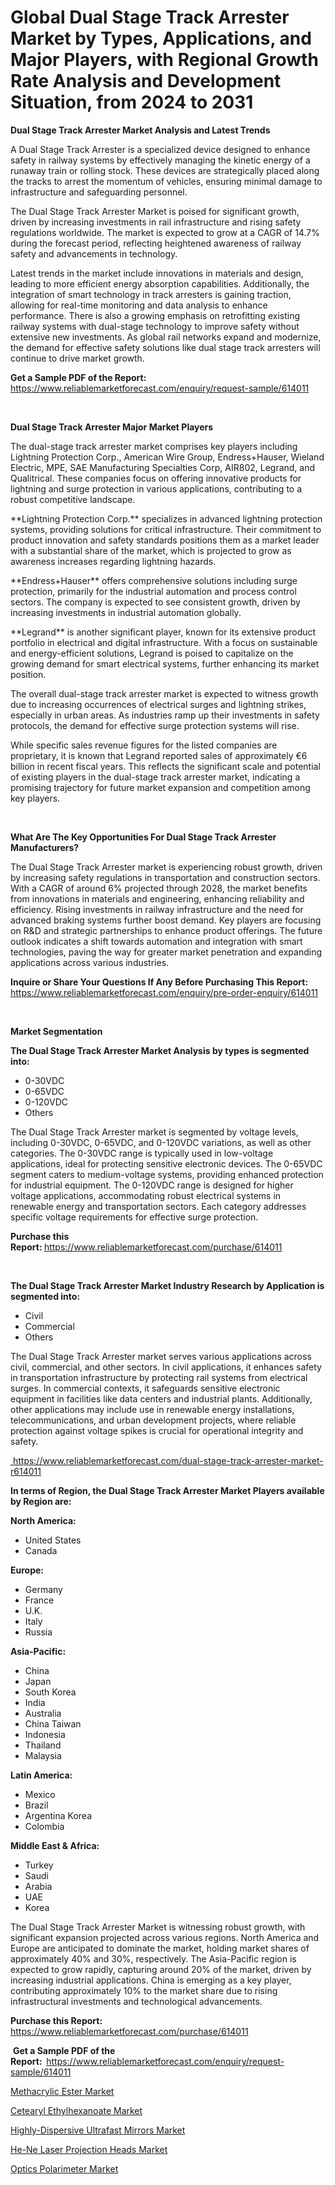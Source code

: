 <p><h1>Global Dual Stage Track Arrester Market by Types, Applications, and Major Players, with Regional Growth Rate Analysis and Development Situation, from 2024 to 2031</h1></p><p><strong>Dual Stage Track Arrester Market Analysis and Latest Trends</strong></p>
<p><p>A Dual Stage Track Arrester is a specialized device designed to enhance safety in railway systems by effectively managing the kinetic energy of a runaway train or rolling stock. These devices are strategically placed along the tracks to arrest the momentum of vehicles, ensuring minimal damage to infrastructure and safeguarding personnel.</p><p>The Dual Stage Track Arrester Market is poised for significant growth, driven by increasing investments in rail infrastructure and rising safety regulations worldwide. The market is expected to grow at a CAGR of 14.7% during the forecast period, reflecting heightened awareness of railway safety and advancements in technology. </p><p>Latest trends in the market include innovations in materials and design, leading to more efficient energy absorption capabilities. Additionally, the integration of smart technology in track arresters is gaining traction, allowing for real-time monitoring and data analysis to enhance performance. There is also a growing emphasis on retrofitting existing railway systems with dual-stage technology to improve safety without extensive new investments. As global rail networks expand and modernize, the demand for effective safety solutions like dual stage track arresters will continue to drive market growth.</p></p>
<p><strong>Get a Sample PDF of the Report:&nbsp;</strong> <a href="https://www.reliablemarketforecast.com/enquiry/request-sample/614011?utm_campaign=1140&utm_medium=2&utm_source=Github&utm_content=ia&utm_term=12102024&utm_id=dual-stage-track-arrester">https://www.reliablemarketforecast.com/enquiry/request-sample/614011</a></p>
<p>&nbsp;</p>
<p><strong>Dual Stage Track Arrester Major Market Players</strong></p>
<p><p>The dual-stage track arrester market comprises key players including Lightning Protection Corp., American Wire Group, Endress+Hauser, Wieland Electric, MPE, SAE Manufacturing Specialties Corp, AIR802, Legrand, and Qualitrical. These companies focus on offering innovative products for lightning and surge protection in various applications, contributing to a robust competitive landscape.</p><p>**Lightning Protection Corp.** specializes in advanced lightning protection systems, providing solutions for critical infrastructure. Their commitment to product innovation and safety standards positions them as a market leader with a substantial share of the market, which is projected to grow as awareness increases regarding lightning hazards.</p><p>**Endress+Hauser** offers comprehensive solutions including surge protection, primarily for the industrial automation and process control sectors. The company is expected to see consistent growth, driven by increasing investments in industrial automation globally.</p><p>**Legrand** is another significant player, known for its extensive product portfolio in electrical and digital infrastructure. With a focus on sustainable and energy-efficient solutions, Legrand is poised to capitalize on the growing demand for smart electrical systems, further enhancing its market position.</p><p>The overall dual-stage track arrester market is expected to witness growth due to increasing occurrences of electrical surges and lightning strikes, especially in urban areas. As industries ramp up their investments in safety protocols, the demand for effective surge protection systems will rise.</p><p>While specific sales revenue figures for the listed companies are proprietary, it is known that Legrand reported sales of approximately €6 billion in recent fiscal years. This reflects the significant scale and potential of existing players in the dual-stage track arrester market, indicating a promising trajectory for future market expansion and competition among key players.</p></p>
<p>&nbsp;</p>
<p><strong>What Are The Key Opportunities For Dual Stage Track Arrester Manufacturers?</strong></p>
<p><p>The Dual Stage Track Arrester market is experiencing robust growth, driven by increasing safety regulations in transportation and construction sectors. With a CAGR of around 6% projected through 2028, the market benefits from innovations in materials and engineering, enhancing reliability and efficiency. Rising investments in railway infrastructure and the need for advanced braking systems further boost demand. Key players are focusing on R&D and strategic partnerships to enhance product offerings. The future outlook indicates a shift towards automation and integration with smart technologies, paving the way for greater market penetration and expanding applications across various industries.</p></p>
<p><strong>Inquire or Share Your Questions If Any Before Purchasing This Report:</strong> <a href="https://www.reliablemarketforecast.com/enquiry/pre-order-enquiry/614011?utm_campaign=1140&utm_medium=2&utm_source=Github&utm_content=ia&utm_term=12102024&utm_id=dual-stage-track-arrester">https://www.reliablemarketforecast.com/enquiry/pre-order-enquiry/614011</a></p>
<p>&nbsp;</p>
<p><strong>Market Segmentation</strong></p>
<p><strong>The Dual Stage Track Arrester Market Analysis by types is segmented into:</strong></p>
<p><ul><li>0-30VDC</li><li>0-65VDC</li><li>0-120VDC</li><li>Others</li></ul></p>
<p><p>The Dual Stage Track Arrester market is segmented by voltage levels, including 0-30VDC, 0-65VDC, and 0-120VDC variations, as well as other categories. The 0-30VDC range is typically used in low-voltage applications, ideal for protecting sensitive electronic devices. The 0-65VDC segment caters to medium-voltage systems, providing enhanced protection for industrial equipment. The 0-120VDC range is designed for higher voltage applications, accommodating robust electrical systems in renewable energy and transportation sectors. Each category addresses specific voltage requirements for effective surge protection.</p></p>
<p><strong>Purchase this Report:&nbsp;</strong><a href="https://www.reliablemarketforecast.com/purchase/614011?utm_campaign=1140&utm_medium=2&utm_source=Github&utm_content=ia&utm_term=12102024&utm_id=dual-stage-track-arrester">https://www.reliablemarketforecast.com/purchase/614011</a></p>
<p>&nbsp;</p>
<p><strong>The Dual Stage Track Arrester Market Industry Research by Application is segmented into:</strong></p>
<p><ul><li>Civil</li><li>Commercial</li><li>Others</li></ul></p>
<p><p>The Dual Stage Track Arrester market serves various applications across civil, commercial, and other sectors. In civil applications, it enhances safety in transportation infrastructure by protecting rail systems from electrical surges. In commercial contexts, it safeguards sensitive electronic equipment in facilities like data centers and industrial plants. Additionally, other applications may include use in renewable energy installations, telecommunications, and urban development projects, where reliable protection against voltage spikes is crucial for operational integrity and safety.</p></p>
<p><a href="https://www.reliablemarketforecast.com/dual-stage-track-arrester-market-r614011?utm_campaign=1140&utm_medium=2&utm_source=Github&utm_content=ia&utm_term=12102024&utm_id=dual-stage-track-arrester">&nbsp;https://www.reliablemarketforecast.com/dual-stage-track-arrester-market-r614011</a></p>
<p><strong>In terms of Region, the Dual Stage Track Arrester Market Players available by Region are:</strong></p>
<p>
    <p> <strong> North America: </strong>
        <ul>
            <li>United States</li>
            <li>Canada</li>
        </ul>
        </p> 
    <p> <strong> Europe: </strong>
        <ul>
            <li>Germany</li>
            <li>France</li>
            <li>U.K.</li>
            <li>Italy</li>
            <li>Russia</li>
        </ul>
        </p> 
    <p> <strong> Asia-Pacific: </strong>
        <ul>
            <li>China</li>
            <li>Japan</li>
            <li>South Korea</li>
            <li>India</li>
            <li>Australia</li>
            <li>China Taiwan</li>
            <li>Indonesia</li>
            <li>Thailand</li>
            <li>Malaysia</li>
        </ul>
        </p> 
    <p> <strong> Latin America: </strong>
        <ul>
            <li>Mexico</li>
            <li>Brazil</li>
            <li>Argentina Korea</li>
            <li>Colombia</li>
        </ul>
        </p> 
    <p> <strong> Middle East & Africa: </strong>
        <ul>
            <li>Turkey</li>
            <li>Saudi</li>
            <li>Arabia</li>
            <li>UAE</li>
            <li>Korea</li>
        </ul>
    </p>
    </p>
<p><p>The Dual Stage Track Arrester Market is witnessing robust growth, with significant expansion projected across various regions. North America and Europe are anticipated to dominate the market, holding market shares of approximately 40% and 30%, respectively. The Asia-Pacific region is expected to grow rapidly, capturing around 20% of the market, driven by increasing industrial applications. China is emerging as a key player, contributing approximately 10% to the market share due to rising infrastructural investments and technological advancements.</p></p>
<p><strong>Purchase this Report: </strong><a href="https://www.reliablemarketforecast.com/purchase/614011?utm_campaign=1140&utm_medium=2&utm_source=Github&utm_content=ia&utm_term=12102024&utm_id=dual-stage-track-arrester">https://www.reliablemarketforecast.com/purchase/614011</a></p>
<p>&nbsp;<strong>Get a Sample PDF of the Report:&nbsp;&nbsp;</strong><a href="https://www.reliablemarketforecast.com/enquiry/request-sample/614011?utm_campaign=1140&utm_medium=2&utm_source=Github&utm_content=ia&utm_term=12102024&utm_id=dual-stage-track-arrester">https://www.reliablemarketforecast.com/enquiry/request-sample/614011</a></p>
<p><strong></strong></p>
<p><p><a href="https://github.com/LilianFaulkner65/Market-Research-Report-List-1/blob/main/methacrylic-ester-market.md?utm_campaign=1140&utm_medium=2&utm_source=Github&utm_content=ia&utm_term=12102024&utm_id=dual-stage-track-arrester">Methacrylic Ester Market</a></p><p><a href="https://github.com/RuthLucas64/Market-Research-Report-List-1/blob/main/cetearyl-ethylhexanoate-market.md?utm_campaign=1140&utm_medium=2&utm_source=Github&utm_content=ia&utm_term=12102024&utm_id=dual-stage-track-arrester">Cetearyl Ethylhexanoate Market</a></p><p><a href="https://www.linkedin.com/pulse/global-highly-dispersive-ultrafast-mirrors-market-landscape-cihbf?utm_campaign=1140&utm_medium=2&utm_source=Github&utm_content=ia&utm_term=12102024&utm_id=dual-stage-track-arrester">Highly-Dispersive Ultrafast Mirrors Market</a></p><p><a href="https://www.linkedin.com/pulse/what-influencing-future-he-ne-laser-projection-heads-market-pakuc?utm_campaign=1140&utm_medium=2&utm_source=Github&utm_content=ia&utm_term=12102024&utm_id=dual-stage-track-arrester">He-Ne Laser Projection Heads Market</a></p><p><a href="https://www.linkedin.com/pulse/optics-polarimeter-market-global-share-ranking-overall-zl11c?utm_campaign=1140&utm_medium=2&utm_source=Github&utm_content=ia&utm_term=12102024&utm_id=dual-stage-track-arrester">Optics Polarimeter Market</a></p></p>